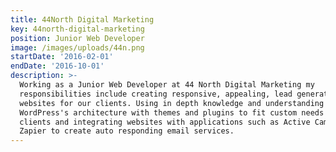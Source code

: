 ```yaml
---
title: 44North Digital Marketing
key: 44north-digital-marketing
position: Junior Web Developer
image: /images/uploads/44n.png
startDate: '2016-02-01'
endDate: '2016-10-01'
description: >-
  Working as a Junior Web Developer at 44 North Digital Marketing my
  responsibilities include creating responsive, appealing, lead generating
  websites for our clients. Using in depth knowledge and understanding of
  WordPress's architecture with themes and plugins to fit custom needs for
  clients and integrating websites with applications such as Active Campaign and
  Zapier to create auto responding email services.
---
```


